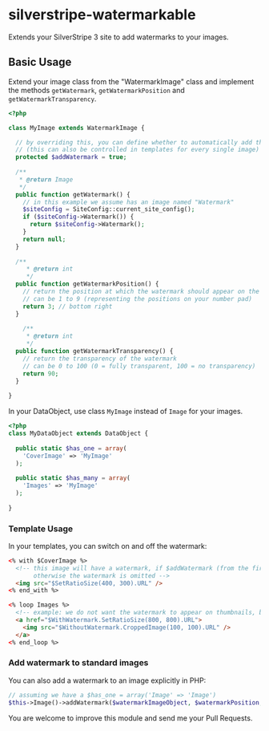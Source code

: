 silverstripe-watermarkable
==========================

Extends your SilverStripe 3 site to add watermarks to your images.

## Basic Usage
Extend your image class from the "WatermarkImage" class and implement the methods `getWatermark`, `getWatermarkPosition` and `getWatermarkTransparency`.
```php
<?php

class MyImage extends WatermarkImage {

  // by overriding this, you can define whether to automatically add the watermark or not
  // (this can also be controlled in templates for every single image)
  protected $addWatermark = true;
  
  /**
   * @return Image
   */
  public function getWatermark() {
    // in this example we assume has an image named "Watermark"
    $siteConfig = SiteConfig::current_site_config();
    if ($siteConfig->Watermark()) {
      return $siteConfig->Watermark();
    }
    return null;
  }
  
  /**
	 * @return int
	 */
  public function getWatermarkPosition() {
    // return the position at which the watermark should appear on the image
    // can be 1 to 9 (representing the positions on your number pad)
    return 3; // bottom right
  }
  
	/**
	 * @return int
	 */
  public function getWatermarkTransparency() {
    // return the transparency of the watermark
    // can be 0 to 100 (0 = fully transparent, 100 = no transparency)
    return 90;
  }
  
}
```

In your DataObject, use class `MyImage` instead of `Image` for your images.
```php
<?php
class MyDataObject extends DataObject {
  
  public static $has_one = array(
    'CoverImage' => 'MyImage'
  );
  
  public static $has_many = array(
    'Images' => 'MyImage'
  );
  
}
```

### Template Usage
In your templates, you can switch on and off the watermark:
```html
<% with $CoverImage %>
  <!-- this image will have a watermark, if $addWatermark (from the first example) is set to true, 
       otherwise the watermark is omitted -->
  <img src="$SetRatioSize(400, 300).URL" />
<% end_with %>

<% loop Images %>
  <!-- example: we do not want the watermark to appear on thumbnails, but we want it on our big images -->
  <a href="$WithWatermark.SetRatioSize(800, 800).URL">
    <img src="$WithoutWatermark.CroppedImage(100, 100).URL" />
  </a>
<% end_loop %>
```

### Add watermark to standard images
You can also add a watermark to an image explicitly in PHP:
```php
// assuming we have a $has_one = array('Image' => 'Image')
$this->Image()->addWatermark($watermarkImageObject, $watermarkPosition, $watermarkTransparency);
```


You are welcome to improve this module and send me your Pull Requests.
